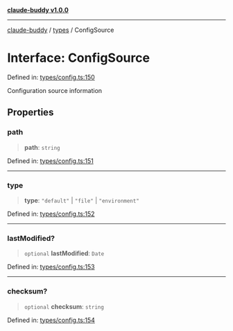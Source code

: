 [**claude-buddy v1.0.0**](../../README.md)

***

[claude-buddy](../../modules.md) / [types](../README.md) / ConfigSource

# Interface: ConfigSource

Defined in: [types/config.ts:150](https://github.com/gsetsero/assistant-integration/blob/911ddf7680199ad668404c191ed66335473fdc65/claude-buddy/src/types/config.ts#L150)

Configuration source information

## Properties

### path

> **path**: `string`

Defined in: [types/config.ts:151](https://github.com/gsetsero/assistant-integration/blob/911ddf7680199ad668404c191ed66335473fdc65/claude-buddy/src/types/config.ts#L151)

***

### type

> **type**: `"default"` \| `"file"` \| `"environment"`

Defined in: [types/config.ts:152](https://github.com/gsetsero/assistant-integration/blob/911ddf7680199ad668404c191ed66335473fdc65/claude-buddy/src/types/config.ts#L152)

***

### lastModified?

> `optional` **lastModified**: `Date`

Defined in: [types/config.ts:153](https://github.com/gsetsero/assistant-integration/blob/911ddf7680199ad668404c191ed66335473fdc65/claude-buddy/src/types/config.ts#L153)

***

### checksum?

> `optional` **checksum**: `string`

Defined in: [types/config.ts:154](https://github.com/gsetsero/assistant-integration/blob/911ddf7680199ad668404c191ed66335473fdc65/claude-buddy/src/types/config.ts#L154)
